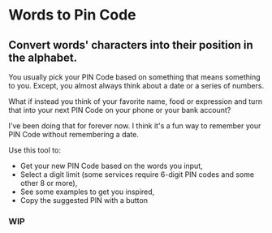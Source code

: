 # Words to Pin Code

## Convert words' characters into their position in the alphabet.

You usually pick your PIN Code based on something that means something to you.
Except, you almost always think about a date or a series of numbers.

What if instead you think of your favorite name, food or expression and turn that into your next PIN Code on your phone or your bank account?

I've been doing that for forever now. I think it's a fun way to remember your PIN Code without remembering a date.

Use this tool to:
- Get your new PIN Code based on the words you input,
- Select a digit limit (some services require 6-digit PIN codes and some other 8 or more),
- See some examples to get you inspired,
- Copy the suggested PIN with a button

### WIP
